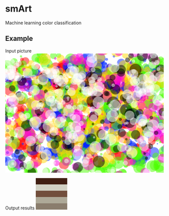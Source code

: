 # smArt
Machine learning color classification

## Example 
Input picture
![Input picture](default_in.png)

Output results
![Output picture](default_out.png)
